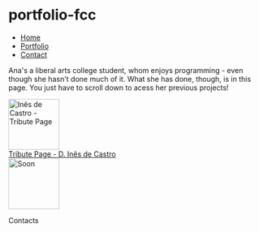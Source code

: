 # portfolio-fcc
<html>
<head>
  <title>Font Awesome Icons</title>
  <meta name="viewport" content="width=device-width, initial-scale=1">
  <link rel="stylesheet" href="https://cdnjs.cloudflare.com/ajax/libs/font-awesome/4.7.0/css/font-awesome.min.css">
</head>

<body>
  <ul id="nav">
    <div id="navl">
      <li><a class="active" href="#home">Home</a></li>
      <li><a href="#portfolio">Portfolio</a></li>
      <li><a href="#contact">Contact</a></li>
    </div>
  </ul>
  <div id="albn">
    <p id="p1">Ana's a liberal arts college student, whom enjoys programming - even though she hasn't done much of it. What she has done, though, is in this page. You just have to scroll down to acess her previous projects!</p>
    <a href='https://codepen.io/armdco/full/ZaKGpM/' id="prt">
      <img src="https://preview.ibb.co/h3P9Vw/inesdecastro.png" alt="Inês de Castro - Tribute Page " style="width:100"></br>Tribute Page - D. Inês de Castro</a>
    </br>
    <img src="http://www.hackgeny.com/india/img/sponsor3.png" alt="Soon" style="width:100">
    <div id="contact">
      <p id="pcon">Contacts</p>
      <a href="https://www.linkedin.com/in/anaritadecarvalho/"> <i class="fa fa-linkedin-square" style="font-size:30px"></i></a>
      <a href="https://www.freecodecamp.org/armdco"> <i class="fa fa-free-code-camp" style="font-size:30px"></i></a>
      <a href="https://github.com/armdco"> <i class="fa fa-github" style="font-size:30px"></i></a>
    </div>
  </div>
</body>

</html>

